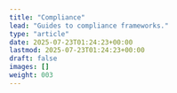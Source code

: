 ```yaml
---
title: "Compliance"
lead: "Guides to compliance frameworks."
type: "article"
date: 2025-07-23T01:24:23+00:00
lastmod: 2025-07-23T01:24:23+00:00
draft: false
images: []
weight: 003
---
```


